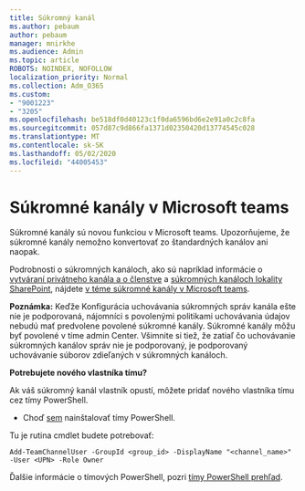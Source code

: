 ```yaml
---
title: Súkromný kanál
ms.author: pebaum
author: pebaum
manager: mnirkhe
ms.audience: Admin
ms.topic: article
ROBOTS: NOINDEX, NOFOLLOW
localization_priority: Normal
ms.collection: Adm_O365
ms.custom:
- "9001223"
- "3205"
ms.openlocfilehash: be518df0d40123c1f0da6596bd6e2e91a0c2c8fa
ms.sourcegitcommit: 057d87c9d866fa1371d02350420d13774545c028
ms.translationtype: MT
ms.contentlocale: sk-SK
ms.lasthandoff: 05/02/2020
ms.locfileid: "44005453"
---
```

# <a name="private-channels-in-microsoft-teams"></a>Súkromné kanály v Microsoft teams

Súkromné kanály sú novou funkciou v Microsoft teams. Upozorňujeme, že súkromné kanály nemožno konvertovať zo štandardných kanálov ani naopak.

Podrobnosti o súkromných kanáloch, ako sú napríklad informácie o [vytváraní privátneho kanála a o členstve](https://docs.microsoft.com/MicrosoftTeams/private-channels#private-channel-creation-and-membership) a [súkromných kanáloch lokality SharePoint](https://docs.microsoft.com/MicrosoftTeams/private-channels#private-channel-sharepoint-sites), nájdete [v téme súkromné kanály v Microsoft teams](https://docs.microsoft.com/MicrosoftTeams/private-channels). 

**Poznámka:** Keďže Konfigurácia uchovávania súkromných správ kanála ešte nie je podporovaná, nájomníci s povolenými politikami uchovávania údajov nebudú mať predvolene povolené súkromné kanály. Súkromné kanály môžu byť povolené v tíme admin Center. Všimnite si tiež, že zatiaľ čo uchovávanie súkromných kanálov správ nie je podporovaný, je podporovaný uchovávanie súborov zdieľaných v súkromných kanáloch.

**Potrebujete nového vlastníka tímu?**

Ak váš súkromný kanál vlastník opustí, môžete pridať nového vlastníka tímu cez tímy PowerShell.


- Choď [sem](https://www.powershellgallery.com/packages/MicrosoftTeams/1.0.6) nainštalovať tímy PowerShell.

Tu je rutina cmdlet budete potrebovať:

`
    Add-TeamChannelUser -GroupId <group_id> -DisplayName "<channel_name>" -User <UPN> -Role Owner
`

Ďalšie informácie o tímových PowerShell, pozri [tímy PowerShell prehľad](https://docs.microsoft.com/microsoftteams/teams-powershell-overview).
